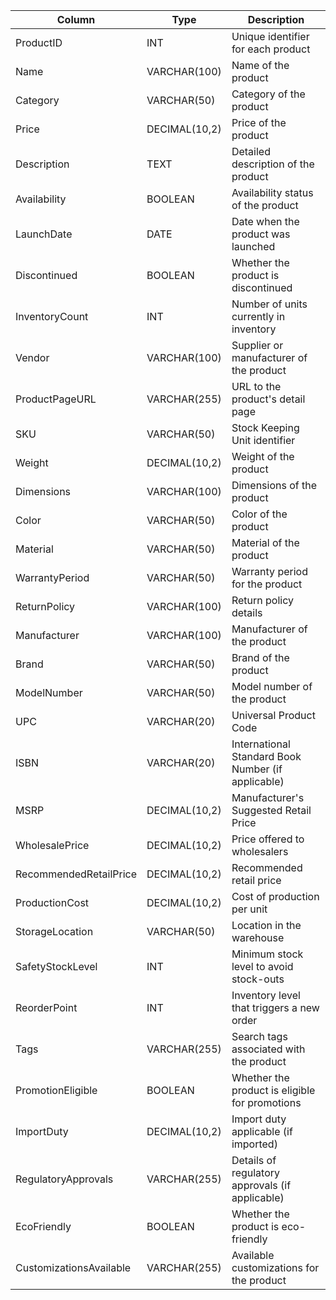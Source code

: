 | Column | Type | Description |
| --- | --- | --- |
| ProductID | INT | Unique identifier for each product |
| Name | VARCHAR(100) | Name of the product |
| Category | VARCHAR(50) | Category of the product |
| Price | DECIMAL(10,2) | Price of the product |
| Description | TEXT | Detailed description of the product |
| Availability | BOOLEAN | Availability status of the product |
| LaunchDate | DATE | Date when the product was launched |
| Discontinued | BOOLEAN | Whether the product is discontinued |
| InventoryCount | INT | Number of units currently in inventory |
| Vendor | VARCHAR(100) | Supplier or manufacturer of the product |
| ProductPageURL | VARCHAR(255) | URL to the product's detail page |
| SKU | VARCHAR(50) | Stock Keeping Unit identifier |
| Weight | DECIMAL(10,2) | Weight of the product |
| Dimensions | VARCHAR(100) | Dimensions of the product |
| Color | VARCHAR(50) | Color of the product |
| Material | VARCHAR(50) | Material of the product |
| WarrantyPeriod | VARCHAR(50) | Warranty period for the product |
| ReturnPolicy | VARCHAR(100) | Return policy details |
| Manufacturer | VARCHAR(100) | Manufacturer of the product |
| Brand | VARCHAR(50) | Brand of the product |
| ModelNumber | VARCHAR(50) | Model number of the product |
| UPC | VARCHAR(20) | Universal Product Code |
| ISBN | VARCHAR(20) | International Standard Book Number (if applicable) |
| MSRP | DECIMAL(10,2) | Manufacturer's Suggested Retail Price |
| WholesalePrice | DECIMAL(10,2) | Price offered to wholesalers |
| RecommendedRetailPrice | DECIMAL(10,2) | Recommended retail price |
| ProductionCost | DECIMAL(10,2) | Cost of production per unit |
| StorageLocation | VARCHAR(50) | Location in the warehouse |
| SafetyStockLevel | INT | Minimum stock level to avoid stock-outs |
| ReorderPoint | INT | Inventory level that triggers a new order |
| Tags | VARCHAR(255) | Search tags associated with the product |
| PromotionEligible | BOOLEAN | Whether the product is eligible for promotions |
| ImportDuty | DECIMAL(10,2) | Import duty applicable (if imported) |
| RegulatoryApprovals | VARCHAR(255) | Details of regulatory approvals (if applicable) |
| EcoFriendly | BOOLEAN | Whether the product is eco-friendly |
| CustomizationsAvailable | VARCHAR(255) | Available customizations for the product |